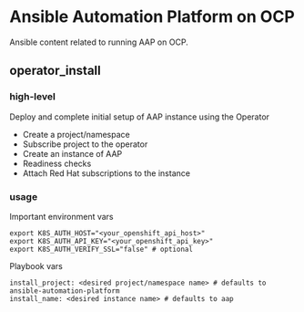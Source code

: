 # Ansible Automation Platform on OCP

Ansible content related to running AAP on OCP.

## operator_install

### high-level

Deploy and complete initial setup of AAP instance using the Operator
- Create a project/namespace
- Subscribe project to the operator
- Create an instance of AAP
- Readiness checks
- Attach Red Hat subscriptions to the instance

### usage

Important environment vars
```
export K8S_AUTH_HOST="<your_openshift_api_host>"
export K8S_AUTH_API_KEY="<your_openshift_api_key>"
export K8S_AUTH_VERIFY_SSL="false" # optional
```

Playbook vars
```
install_project: <desired project/namespace name> # defaults to ansible-automation-platform
install_name: <desired instance name> # defaults to aap
```